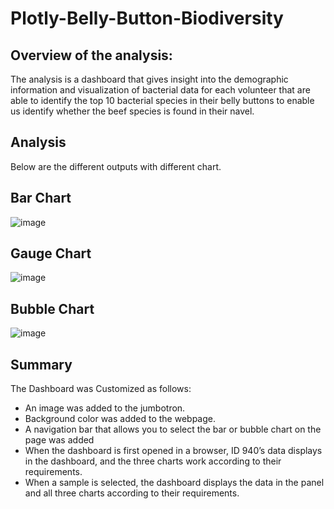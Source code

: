 # Plotly-Belly-Button-Biodiversity
## Overview of the analysis:
The analysis is a dashboard that gives insight into the demographic information and visualization of bacterial data for each volunteer that are able to identify the top 10 bacterial species in their belly buttons to enable us identify whether the beef species is found in their navel.


## Analysis
Below are the different outputs with different chart.

## Bar Chart
![image](https://user-images.githubusercontent.com/104603037/194733994-4a145a1b-bc36-4e4e-a297-c5b75ba13799.png)


## Gauge Chart
![image](https://user-images.githubusercontent.com/104603037/194734003-54894b9f-82f2-45f2-85a6-893161f1349d.png)


## Bubble Chart

![image](https://user-images.githubusercontent.com/104603037/194734020-ec3609d4-3889-48ca-b20f-5f4b52237efa.png)

## Summary
The Dashboard was Customized as follows: 
- An image was added to the jumbotron.
- Background color was added to the webpage.
- A navigation bar that allows you to select the bar or bubble chart on the page was added
- When the dashboard is first opened in a browser, ID 940’s data displays in the dashboard, and the three charts work according to their requirements.
- When a sample is selected, the dashboard displays the data in the panel and all three charts according to their requirements.
